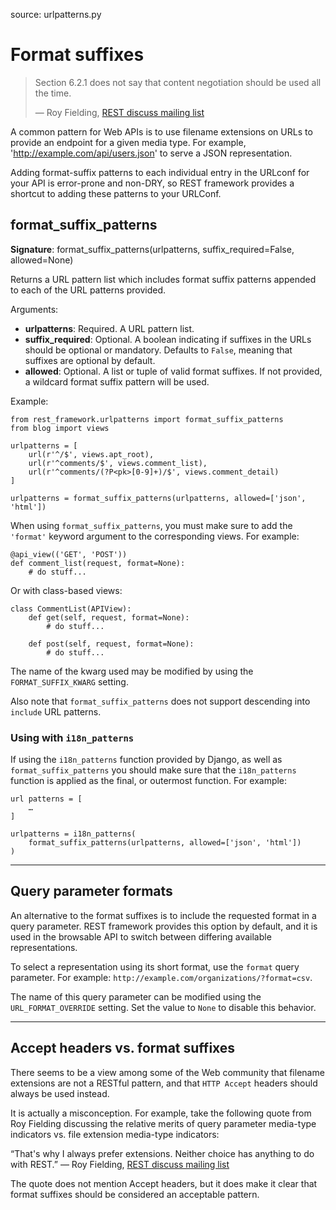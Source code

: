 source: urlpatterns.py

# Format suffixes

> Section 6.2.1 does not say that content negotiation should be
used all the time.
>
> &mdash; Roy Fielding, [REST discuss mailing list][cite]

A common pattern for Web APIs is to use filename extensions on URLs to provide an endpoint for a given media type.  For example, 'http://example.com/api/users.json' to serve a JSON representation.

Adding format-suffix patterns to each individual entry in the URLconf for your API is error-prone and non-DRY, so REST framework provides a shortcut to adding these patterns to your URLConf.

## format_suffix_patterns

**Signature**: format_suffix_patterns(urlpatterns, suffix_required=False, allowed=None)

Returns a URL pattern list which includes format suffix patterns appended to each of the URL patterns provided.

Arguments:

* **urlpatterns**: Required.  A URL pattern list.
* **suffix_required**:  Optional.  A boolean indicating if suffixes in the URLs should be optional or mandatory.  Defaults to `False`, meaning that suffixes are optional by default.
* **allowed**:  Optional.  A list or tuple of valid format suffixes.  If not provided, a wildcard format suffix pattern will be used.

Example:

    from rest_framework.urlpatterns import format_suffix_patterns
    from blog import views

    urlpatterns = [
        url(r'^/$', views.apt_root),
        url(r'^comments/$', views.comment_list),
        url(r'^comments/(?P<pk>[0-9]+)/$', views.comment_detail)
    ]

    urlpatterns = format_suffix_patterns(urlpatterns, allowed=['json', 'html'])

When using `format_suffix_patterns`, you must make sure to add the `'format'` keyword argument to the corresponding views.  For example:

    @api_view(('GET', 'POST'))
    def comment_list(request, format=None):
        # do stuff...

Or with class-based views:

    class CommentList(APIView):
        def get(self, request, format=None):
            # do stuff...

        def post(self, request, format=None):
            # do stuff...

The name of the kwarg used may be modified by using the `FORMAT_SUFFIX_KWARG` setting.

Also note that `format_suffix_patterns` does not support descending into `include` URL patterns.

### Using with `i18n_patterns`

If using the `i18n_patterns` function provided by Django, as well as `format_suffix_patterns` you should make sure that the `i18n_patterns` function is applied as the final, or outermost function. For example:

    url patterns = [
        …
    ]

    urlpatterns = i18n_patterns(
        format_suffix_patterns(urlpatterns, allowed=['json', 'html'])
    )

---

## Query parameter formats

An alternative to the format suffixes is to include the requested format in a query parameter. REST framework provides this option by default, and it is used in the browsable API to switch between differing available representations.

To select a representation using its short format, use the `format` query parameter. For example: `http://example.com/organizations/?format=csv`.

The name of this query parameter can be modified using the `URL_FORMAT_OVERRIDE` setting. Set the value to `None` to disable this behavior.

---

## Accept headers vs. format suffixes

There seems to be a view among some of the Web community that filename extensions are not a RESTful pattern, and that `HTTP Accept` headers should always be used instead.

It is actually a misconception.  For example, take the following quote from Roy Fielding discussing the relative merits of query parameter media-type indicators vs. file extension media-type indicators:

&ldquo;That's why I always prefer extensions.  Neither choice has anything to do with REST.&rdquo; &mdash; Roy Fielding, [REST discuss mailing list][cite2]

The quote does not mention Accept headers, but it does make it clear that format suffixes should be considered an acceptable pattern.

[cite]: http://tech.groups.yahoo.com/group/rest-discuss/message/5857
[cite2]: http://tech.groups.yahoo.com/group/rest-discuss/message/14844
